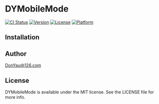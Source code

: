 # DYMobileMode

[![CI Status](https://img.shields.io/travis/service@qnniu.com/DYMobileMode.svg?style=flat)](https://travis-ci.org/service@qnniu.com/DYMobileMode)
[![Version](https://img.shields.io/cocoapods/v/DYMobileMode.svg?style=flat)](https://cocoapods.org/pods/DYMobileMode)
[![License](https://img.shields.io/cocoapods/l/DYMobileMode.svg?style=flat)](https://cocoapods.org/pods/DYMobileMode)
[![Platform](https://img.shields.io/cocoapods/p/DYMobileMode.svg?style=flat)](https://cocoapods.org/pods/DYMobileMode)


## Installation

## Author

DonYau@126.com

## License

DYMobileMode is available under the MIT license. See the LICENSE file for more info.
